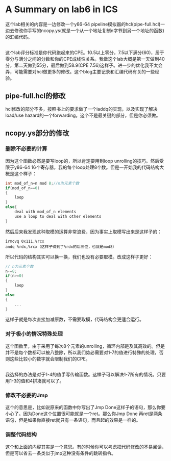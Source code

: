 # A Summary on lab6 in ICS
这个lab相关的内容是一边修改一个y86-64 pipeline模拟器的hcl(pipe-full.hcl)一边去修改你手写的ncopy.ys(就是一个从一个地址复制n字节到另一个地址的函数)的汇编代码。
##
这个lab评分标准是你代码跑起来的CPE。10.5以上零分，7.5以下满分(60)，居于零分与满分之间的分数和你的CPE成线性关系。我做这个lab大概是第一天做到40分，第二天做到55分，最后做到58.9(CPE 7.56)这样子。进一步的优化我不太会弄，可能需要对hcl做更多的修改。这个blog主要记录和汇编代码有关的一些经验。
## pipe-full.hcl的修改
hcl修改的部分不多，按照书上的要求做了一个iaddq的实现，以及实现了解决load/use hazard的一个forwarding。这个不是最关键的部分，但是你必须做。
## ncopy.ys部分的修改
### 删除不必要的计算
因为这个函数必然是要写loop的，所以肯定要用到loop unrolling的技巧。然后受限于y86-64 16个寄存器，我的每个loop处理8个数。但是一开始我的代码结构大概是这个样子：
```c
int mod_of_n=n mod 8;//n为元素个数
if(mod_of_n==0)
{
    loop
}
else{
    deal with mod_of_n elements
    use a loop to deal with other elements
}
```
然后后来我发现这种取模的运算非常浪费，因为事实上取模写出来是这样子的：
```
irmovq 0x111,%rcx
andq %rdx,%rcx（这样子得到了%rdx的后三位，也就是mod8）
```
所以代码的结构其实可以换一换，我们也没有必要取模。改成这样子更好：
```c
// n为元素个数
n-=8;
if(n>=0)
{
    loop
}
else
{
    ...
}
```
这样子就是每次直接加减原数，不需要取模，代码结构会更适合运行。
### 对于极小的情况特殊处理
这个函数里，由于采用了每次8个元素的unrolling，循环内部是及其高效的。但是并不是每个数都可以被八整除，所以我们势必需要对1-7的值进行特殊的处理，否则这些比较小的数字就会限制我们的CPE。
##
我选择的办法是对于1-4的值手写传输函数。这样子可以解决1-7所有的情况。只要用1-3的值和4拼凑就可以了。
### 修改不必要的Jmp
这个的意思是，比如说原来的函数中你写出了Jmp Done这样子的语句，那么你要小心了。因为Done这个位置很可能就是一个ret。那么你Jmp Done 再ret是两条语句，但是如果你直接ret就只有一条语句，而且起的效果是一样的。
### 调整代码结构
这个和上面的内容其实是一个意思。有的时候你可以考虑把代码修改的不易阅读，但是可以省去一条类似于jmp这种没有条件的跳转指令。
